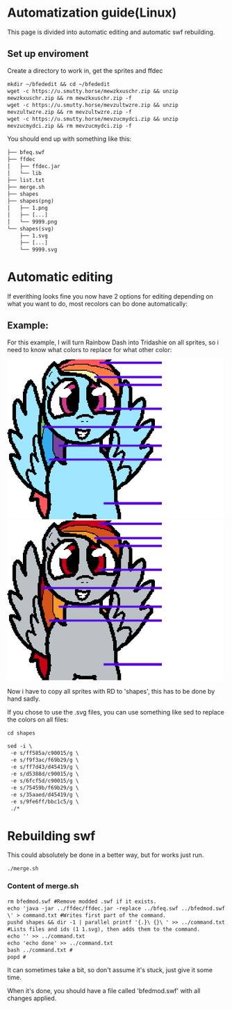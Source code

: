 # Automatization guide(Linux)

This page is divided into automatic editing and automatic swf rebuilding.

## Set up enviroment

Create a directory to work in, get the sprites and ffdec

```
mkdir ~/bfededit && cd ~/bfededit
wget -c https://u.smutty.horse/mewzkxuschr.zip && unzip mewzkxuschr.zip && rm mewzkxuschr.zip -f
wget -c https://u.smutty.horse/mevzultwzre.zip && unzip mevzultwzre.zip && rm mevzultwzre.zip -f
wget -c https://u.smutty.horse/mevzucmydci.zip && unzip mevzucmydci.zip && rm mevzucmydci.zip -f
```

You should end up with something like this:

```
├── bfeq.swf
├── ffdec
│   ├── ffdec.jar
│   └── lib
├── list.txt
├── merge.sh
├── shapes
├── shapes(png)
│   ├── 1.png
│   ├── [...]
│   └── 9999.png
└── shapes(svg)
    ├── 1.svg
    ├── [...]
    └── 9999.svg
```
# Automatic editing
If everithing  looks fine you now have 2 options for editing depending on what you want to do, most recolors can bo done automatically:
## Example:
For this example, I will turn Rainbow Dash into Tridashie on all sprites, so i need to know what colors to replace for what other color:

![rd](res/rd.png)
![td](res/td.png)

Now i have to copy all sprites with RD to 'shapes', this has to be done by hand sadly.

If you chose to use the .svg files, you can use something like sed to replace the colors on all files:

```
cd shapes
```
```
sed -i \
 -e s/ff585a/c90015/g \
 -e s/f9f3ac/f69b29/g \
 -e s/ff7d43/d45419/g \
 -e s/d5388d/c90015/g \
 -e s/6fcf5d/c90015/g \
 -e s/75459b/f69b29/g \
 -e s/35aaed/d45419/g \
 -e s/9fe6ff/bbc1c5/g \
 ./*

```
# Rebuilding swf

This could absolutely be done in a better way, but for works just run.
```
./merge.sh
```
### Content of merge.sh
  
```
rm bfedmod.swf #Remove modded .swf if it exists.
echo 'java -jar ../ffdec/ffdec.jar -replace ../bfeq.swf ../bfedmod.swf \' > command.txt #Writes first part of the command.
pushd shapes && dir -1 | parallel printf '{.}\ {}\ ' >> ../command.txt #Lists files and ids (1 1.svg), then adds them to the command. 
echo '' >> ../command.txt
echo 'echo done' >> ../command.txt
bash ../command.txt #
popd #

```

It can sometimes take a bit, so don't assume it's stuck, just give it some time.

When it's done, you should have a file called 'bfedmod.swf' with all changes applied.

